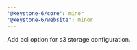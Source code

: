 ```yaml
---
'@keystone-6/core': minor
'@keystone-6/website': minor
---
```


Add acl option for s3 storage configuration.
